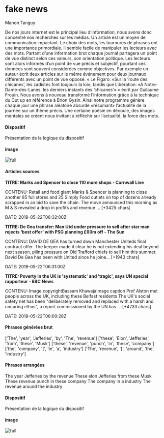 # fake news

Manon
Tanguy

De nos jours internet est le principal lieu d’information, nous avons donc concentré nos recherches sur les médias. Un article est un moyen de communication impactant. Le choix des mots, les tournures de phrases ont une importance primordiale. Il semble facile de  manipuler les lecteurs avec des mots. Partant d’une information brut chaque journal partagera un point de vue distinct selon ces valeurs, son orientation politique. Les lecteurs sont alors informés d’un point de vue précis et subjectif, pourtant ces données sont souvent considérées comme objectives. 
Par exemple un auteur écrit deux articles sur le même événement pour deux journaux différents avec un point de vue opposé. « Le Figaro: «Sur la ‘route des chicanes’, les zadistes font toujours la loi», tandis que Libération:  «A Notre-Dame-des-Lanes, les derniers instants des ‘chicanes’».» écrit par  Guilaume Frouin. Nous avons à nouveau transformé l’information grâce à la technique du Cut up en référence à Brion Gysin. Ainsi notre programme génère chaque jour une phrase aléatoire absurde «résumant» l’actualité de la journée sur un thème précis. Une certaine poésie en découle, des images mentales se créent nous invitant à réfléchir sur l’actualité, la force des mots. 

#### Dispositif

Présentation de la logique du dispositif

#### image

![full](https://designobserver.com/media/images/39186-tumblr_nd428ekBun1tts3lho1_1280.jpg)

#### Articles sources

**TITRE: Marks and Spencer to close 110 more shops - Cornwall Live**

CONTENU: Retail and food giant Marks & Spencer is planning to close another 85 full stores and 25 Simply Food outlets on top of dozens already scrapped in an bid to save the chain.
The move announced this morning as M & S revealed a drop in profits and revenue … [+3425 chars]

DATE: 2019-05-22T06:32:00Z

**TITRE: De Gea transfer: Man Utd under pressure to sell after star man rejects ‘best offer’ with PSG planning £60m off - The Sun**

CONTENU: DAVID DE GEA has turned down Manchester Uniteds final contract offer.
The keeper made it clear he is not extending his deal beyond next season, piling pressure on Old Trafford chiefs to sell him this summer. David De Gea has been with United since he joine… [+1943 chars]

DATE: 2019-05-22T06:31:00Z

**TITRE: Poverty in the UK is 'systematic' and 'tragic', says UN special rapporteur - BBC News**

CONTENU: Image copyrightBassam KhawajaImage caption
 Prof Alston met people across the UK, including these Belfast residents
The UK's social safety net has been "deliberately removed and replaced with a harsh and uncaring ethos", a report commissioned by the UN has … [+4733 chars]

DATE: 2019-05-22T06:00:28Z

#### Phrases générées brut

['The', 'year', 'Jefferies', 'by', 'The', 'revenue']
['these', 'Elon', 'Jefferies', 'from', 'these', 'Musk']
['these', 'revenue', 'punch', 'in', 'these', 'company']
['the', 'company', '[', 'in', 'a', 'industry']
['The', 'revenue', '[', 'around', 'the', 'industry']

#### Phrases arrangées 

The year Jefferies by the revenue
These elon Jefferies from these Musk
These revenue punch in these company
The company in a industry
The revenue around the industry


#### Dispositif

Présentation de la logique du dispositif

#### image

![full](http://localhost:3000/images/tanguymanon/exemple_fakenews.jpg)
